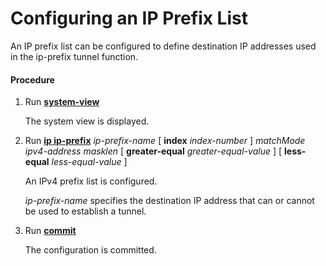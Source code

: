 Configuring an IP Prefix List
=============================

An IP prefix list can be configured to define destination IP addresses used in the ip-prefix tunnel function.

#### Procedure

1. Run [**system-view**](cmdqueryname=system-view)
   
   
   
   The system view is displayed.
2. Run [**ip ip-prefix**](cmdqueryname=ip+ip-prefix) *ip-prefix-name* [ **index** *index-number* ] *matchMode* *ipv4-address* *masklen* [ **greater-equal** *greater-equal-value* ] [ **less-equal** *less-equal-value* ]
   
   
   
   An IPv4 prefix list is configured.
   
   
   
   *ip-prefix-name* specifies the destination IP address that can or cannot be used to establish a tunnel.
3. Run [**commit**](cmdqueryname=commit)
   
   
   
   The configuration is committed.